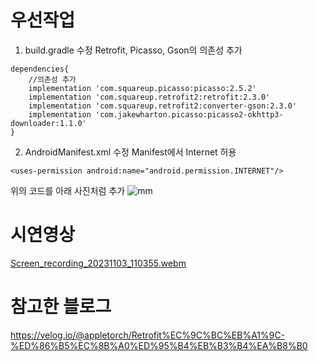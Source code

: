 # 우선작업
1. build.gradle 수정
Retrofit, Picasso, Gson의 의존성 추가
```
dependencies{
    //의존성 추가
    implementation 'com.squareup.picasso:picasso:2.5.2'
    implementation 'com.squareup.retrofit2:retrofit:2.3.0'
    implementation 'com.squareup.retrofit2:converter-gson:2.3.0'
    implementation 'com.jakewharton.picasso:picasso2-okhttp3-downloader:1.1.0'
}
```

2. AndroidManifest.xml 수정
Manifest에서 Internet 허용
```
<uses-permission android:name="android.permission.INTERNET"/>
```
위의 코드를 아래 사진처럼 추가
![mm](https://github.com/rosa2070/MinorAndroid/assets/46918839/2ac5342a-133b-4def-8ab8-2e0834ecf1ea)


# 시연영상
[Screen_recording_20231103_110355.webm](https://github.com/rosa2070/MinorAndroid/assets/46918839/2cb21889-e7f0-4dc8-bf18-2923e110ff84)


# 참고한 블로그
https://velog.io/@appletorch/Retrofit%EC%9C%BC%EB%A1%9C-%ED%86%B5%EC%8B%A0%ED%95%B4%EB%B3%B4%EA%B8%B0



